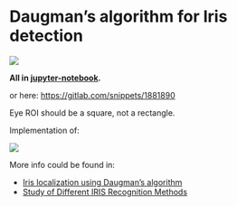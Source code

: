 # Daugman’s algorithm for Iris detection 

![](https://i.imgur.com/khDB7qJ.png)

**All in [jupyter-notebook](https://nbviewer.jupyter.org/github/banderlog/daugman/blob/master/another_daugman.ipynb).**

or here: https://gitlab.com/snippets/1881890

Eye ROI should be a square, not a rectangle.

Implementation of:

![](https://i.imgur.com/lksc28g.png)


More info could be found in:
+ [Iris localization using Daugman’s algorithm](https://www.diva-portal.org/smash/get/diva2:831173/FULLTEXT01.pdf)
+ [Study of Different IRIS Recognition Methods](http://www.ijctee.org/files/VOLUME2ISSUE1/IJCTEE_0212_14.pdf)
